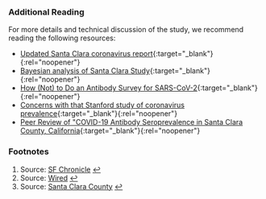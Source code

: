 ### Additional Reading

For more details and technical discussion of the study, we recommend reading the following resources:

* [Updated Santa Clara coronavirus report](https://statmodeling.stat.columbia.edu/2020/04/30/updated-santa-clara-study-of-coronavirus-infection/){:target="_blank"}{:rel="noopener"}
* [Bayesian analysis of Santa Clara Study](https://statmodeling.stat.columbia.edu/2020/05/01/simple-bayesian-analysis-inference-of-coronavirus-infection-rate-from-the-stanford-study-in-santa-clara-county/){:target="_blank"}{:rel="noopener"}
* [How (Not) to Do an Antibody Survey for SARS-CoV-2](https://www.the-scientist.com/news-opinion/how-not-to-do-an-antibody-survey-for-sars-cov-2-67488){:target="_blank"}{:rel="noopener"}
* [Concerns with that Stanford study of coronavirus prevalence](https://statmodeling.stat.columbia.edu/2020/04/19/fatal-flaws-in-stanford-study-of-coronavirus-prevalence){:target="_blank"}{:rel="noopener"}
* [Peer Review of "COVID-19 Antibody Seroprevalence in Santa Clara County, California](https://medium.com/@balajis/peer-review-of-covid-19-antibody-seroprevalence-in-santa-clara-county-california-1f6382258c25){:target="_blank"}{:rel="noopener"}

### Footnotes

<ol id="footnotes_list">
  <li id="fn:1">
    Source: <a href="https://www.sfchronicle.com/bayarea/article/Wife-s-email-may-have-tainted-Stanford-15225414.php" target="_blank" rel="noopener">SF Chronicle</a> <a class="fn-back" href="#fnr:1" title="Back">&larrhk;</a>
  </li>
  <li id="fn:2">
    Source: <a href="https://www.wired.com/story/new-covid-19-antibody-study-results-are-in-are-they-right/" target="_blank" rel="noopener">Wired</a> <a class="fn-back" href="#fnr:2" title="Back">&larrhk;</a>
  </li>
  <li id="fn:3">
    Source: <a href="https://www.sccgov.org/sites/covid19/Pages/press-release-04-21-20-early.aspx" target="_blank" rel="noopener">Santa Clara County</a> <a class="fn-back" href="#fnr:3" title="Back">&larrhk;</a>
  </li>
</ol>
